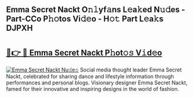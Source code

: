 ## Emma Secret Nackt O𝚗𝚕yf𝚊ns L𝚎a𝚔ed N𝚞𝚍es - Part-CCo P𝚑𝚘tos Vi𝚍𝚎o - H𝚘𝚝 Part L𝚎a𝚔s DJPXH

# <h2><a href="http://kf24ys.oniu.top/?m=Emma+Secret+Nackt">🔗👉 🔴 Emma Secret Nackt P𝚑ot𝚘𝚜 V𝚒d𝚎o</a></h2>

[![Emma Secret Nackt Nu𝚍e𝚜](https://i.imgur.com/0qMVB7G.gif)](http://kf24ys.oniu.top/?m=Emma+Secret+Nackt)
Social media thought leader Emma Secret Nackt, celebrated for sharing dance and lifestyle information through performances and personal blogs. Visionary designer Emma Secret Nackt, famed for their innovative and inspiring designs in the world of fashion.  
